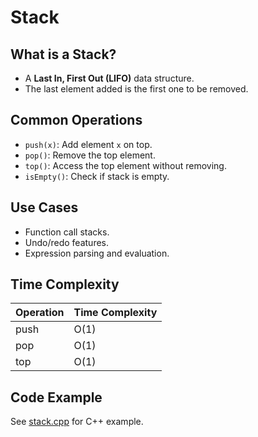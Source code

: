 # Stack

## What is a Stack?
- A **Last In, First Out (LIFO)** data structure.
- The last element added is the first one to be removed.

## Common Operations
- `push(x)`: Add element `x` on top.
- `pop()`: Remove the top element.
- `top()`: Access the top element without removing.
- `isEmpty()`: Check if stack is empty.

## Use Cases
- Function call stacks.
- Undo/redo features.
- Expression parsing and evaluation.

## Time Complexity
| Operation | Time Complexity |
| --------- | --------------- |
| push      | O(1)            |
| pop       | O(1)            |
| top       | O(1)            |

## Code Example
See [stack.cpp](stack.cpp) for C++ example.
